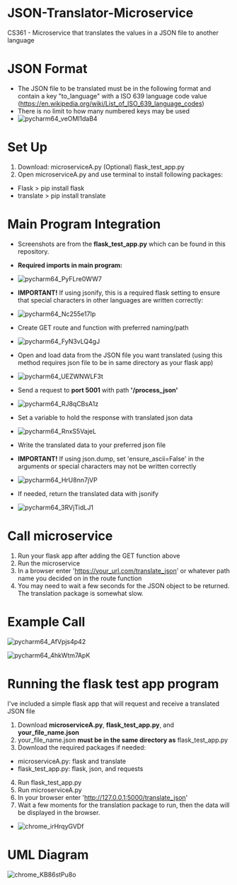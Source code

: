# JSON-Translator-Microservice
CS361 - Microservice that translates the values in a JSON file to another language

# JSON Format
- The JSON file to be translated must be in the following format and contain a key "to_language" with a ISO 639 language code value (https://en.wikipedia.org/wiki/List_of_ISO_639_language_codes)
- There is no limit to how many numbered keys may be used
- ![pycharm64_veOMl1daB4](https://github.com/user-attachments/assets/5f5e45ec-e78f-4f75-b0e2-934fe86f9708)



# Set Up
1) Download:
microserviceA.py
(Optional) flask_test_app.py
3) Open microserviceA.py and use terminal to install following packages:
- Flask > pip install flask
- translate > pip install translate
  
# Main Program Integration
- Screenshots are from the **flask_test_app.py** which can be found in this repository.
- **Required imports in main program:**
- ![pycharm64_PyFLre0WW7](https://github.com/user-attachments/assets/aa71e47e-3a00-4a44-8342-8be7b7279843)
  
- **IMPORTANT!** If using jsonify, this is a required flask setting to ensure that special characters in other languages are written correctly:
- ![pycharm64_Nc255e17Ip](https://github.com/user-attachments/assets/7348fd01-1486-4642-b7d6-3fc958d74b24)
- Create GET route and function with preferred naming/path
- ![pycharm64_FyN3vLQ4gJ](https://github.com/user-attachments/assets/6eb5a7d3-8302-4d4b-8669-ab6c9caad487)
- Open and load data from the JSON file you want translated (using this method requires json file to be in same directory as your flask app)
- ![pycharm64_UEZWNWLF3t](https://github.com/user-attachments/assets/c2c5d453-9ab2-4771-9beb-53b3945c8079)
- Send a request to **port 5001** with path **'/process_json'**
- ![pycharm64_RJ8qCBsA1z](https://github.com/user-attachments/assets/c3c74c65-d8a2-4fd5-9ca4-3e5341c93721)
- Set a variable to hold the response with translated json data
- ![pycharm64_RnxS5VajeL](https://github.com/user-attachments/assets/9867017b-7508-4d82-84e2-37584a5a2925)
- Write the translated data to your preferred json file
- **IMPORTANT!** If using json.dump, set 'ensure_ascii=False' in the arguments or special characters may not be written correctly
- ![pycharm64_HrU8nn7jVP](https://github.com/user-attachments/assets/66edffd5-b323-4e71-ab5c-c24c06d4b7a0)
- If needed, return the translated data with jsonify
- ![pycharm64_3RVjTidLJ1](https://github.com/user-attachments/assets/c672a6d0-fa84-4b22-a1a5-c144190461ef)

# Call microservice
1) Run your flask app after adding the GET function above
2) Run the microservice
3) In a browser enter 'https://your_url.com/translate_json' or whatever path name you decided on in the route function
4) You may need to wait a few seconds for the JSON object to be returned. The translation package is somewhat slow.

# Example Call
![pycharm64_AfVpjs4p42](https://github.com/user-attachments/assets/8ea20a5a-6e42-42a6-882d-0bfc22cd53bc)

![pycharm64_4hkWtm7ApK](https://github.com/user-attachments/assets/05aeecfe-d2d1-4089-a631-d9953e525f5f)


# Running the flask test app program
I've included a simple flask app that will request and receive a translated JSON file
1) Download **microserviceA.py**, **flask_test_app.py**, and **your_file_name.json**
2) your_file_name.json **must be in the same directory as** flask_test_app.py
3) Download the required packages if needed:
- microserviceA.py: flask and translate
- flask_test_app.py: flask, json, and requests
4) Run flask_test_app.py
5) Run microserviceA.py
6) In your browser enter 'http://127.0.0.1:5000/translate_json'
7) Wait a few moments for the translation package to run, then the data will be displayed in the browser.
- ![chrome_irHrqyGVDf](https://github.com/user-attachments/assets/667b644a-1e50-4d9c-93c7-0253109eadc3)

# UML Diagram
![chrome_KB86stPu8o](https://github.com/user-attachments/assets/022febcd-18d1-4ae5-a087-e1f95d290875)












